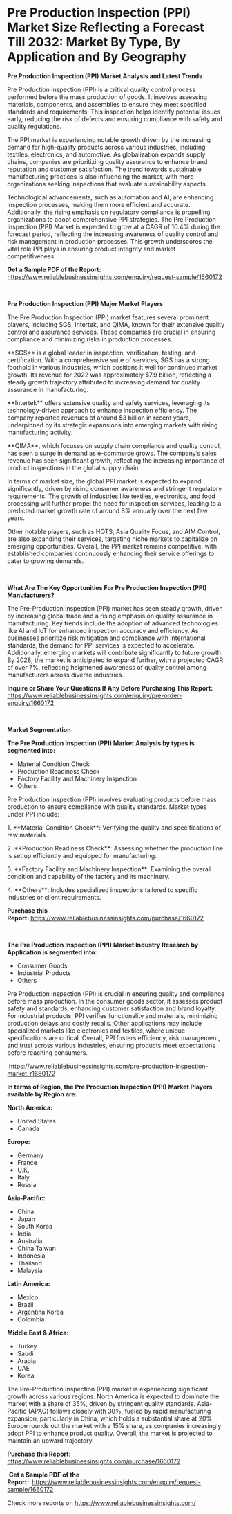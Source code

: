 <p><h1>Pre Production Inspection (PPI) Market Size Reflecting a Forecast Till 2032: Market By Type, By Application and By Geography</h1></p><p><strong>Pre Production Inspection (PPI) Market Analysis and Latest Trends</strong></p>
<p><p>Pre Production Inspection (PPI) is a critical quality control process performed before the mass production of goods. It involves assessing materials, components, and assemblies to ensure they meet specified standards and requirements. This inspection helps identify potential issues early, reducing the risk of defects and ensuring compliance with safety and quality regulations.</p><p>The PPI market is experiencing notable growth driven by the increasing demand for high-quality products across various industries, including textiles, electronics, and automotive. As globalization expands supply chains, companies are prioritizing quality assurance to enhance brand reputation and customer satisfaction. The trend towards sustainable manufacturing practices is also influencing the market, with more organizations seeking inspections that evaluate sustainability aspects.</p><p>Technological advancements, such as automation and AI, are enhancing inspection processes, making them more efficient and accurate. Additionally, the rising emphasis on regulatory compliance is propelling organizations to adopt comprehensive PPI strategies. The Pre Production Inspection (PPI) Market is expected to grow at a CAGR of 10.4% during the forecast period, reflecting the increasing awareness of quality control and risk management in production processes. This growth underscores the vital role PPI plays in ensuring product integrity and market competitiveness.</p></p>
<p><strong>Get a Sample PDF of the Report:&nbsp;</strong> <a href="https://www.reliablebusinessinsights.com/enquiry/request-sample/1660172?utm_campaign=1106&utm_medium=2&utm_source=Github&utm_content=ia&utm_term=17012025&utm_id=pre-production-inspection-ppi">https://www.reliablebusinessinsights.com/enquiry/request-sample/1660172</a></p>
<p>&nbsp;</p>
<p><strong>Pre Production Inspection (PPI) Major Market Players</strong></p>
<p><p>The Pre Production Inspection (PPI) market features several prominent players, including SGS, Intertek, and QIMA, known for their extensive quality control and assurance services. These companies are crucial in ensuring compliance and minimizing risks in production processes.</p><p>**SGS** is a global leader in inspection, verification, testing, and certification. With a comprehensive suite of services, SGS has a strong foothold in various industries, which positions it well for continued market growth. Its revenue for 2022 was approximately $7.9 billion, reflecting a steady growth trajectory attributed to increasing demand for quality assurance in manufacturing.</p><p>**Intertek** offers extensive quality and safety services, leveraging its technology-driven approach to enhance inspection efficiency. The company reported revenues of around $3 billion in recent years, underpinned by its strategic expansions into emerging markets with rising manufacturing activity.</p><p>**QIMA**, which focuses on supply chain compliance and quality control, has seen a surge in demand as e-commerce grows. The company’s sales revenue has seen significant growth, reflecting the increasing importance of product inspections in the global supply chain.</p><p>In terms of market size, the global PPI market is expected to expand significantly, driven by rising consumer awareness and stringent regulatory requirements. The growth of industries like textiles, electronics, and food processing will further propel the need for inspection services, leading to a predicted market growth rate of around 8% annually over the next few years.</p><p>Other notable players, such as HQTS, Asia Quality Focus, and AIM Control, are also expanding their services, targeting niche markets to capitalize on emerging opportunities. Overall, the PPI market remains competitive, with established companies continuously enhancing their service offerings to cater to growing demands.</p></p>
<p>&nbsp;</p>
<p><strong>What Are The Key Opportunities For Pre Production Inspection (PPI) Manufacturers?</strong></p>
<p><p>The Pre-Production Inspection (PPI) market has seen steady growth, driven by increasing global trade and a rising emphasis on quality assurance in manufacturing. Key trends include the adoption of advanced technologies like AI and IoT for enhanced inspection accuracy and efficiency. As businesses prioritize risk mitigation and compliance with international standards, the demand for PPI services is expected to accelerate. Additionally, emerging markets will contribute significantly to future growth. By 2028, the market is anticipated to expand further, with a projected CAGR of over 7%, reflecting heightened awareness of quality control among manufacturers across diverse industries.</p></p>
<p><strong>Inquire or Share Your Questions If Any Before Purchasing This Report:</strong> <a href="https://www.reliablebusinessinsights.com/enquiry/pre-order-enquiry/1660172?utm_campaign=1106&utm_medium=2&utm_source=Github&utm_content=ia&utm_term=17012025&utm_id=pre-production-inspection-ppi">https://www.reliablebusinessinsights.com/enquiry/pre-order-enquiry/1660172</a></p>
<p>&nbsp;</p>
<p><strong>Market Segmentation</strong></p>
<p><strong>The Pre Production Inspection (PPI) Market Analysis by types is segmented into:</strong></p>
<p><ul><li>Material Condition Check</li><li>Production Readiness Check</li><li>Factory Facility and Machinery Inspection</li><li>Others</li></ul></p>
<p><p>Pre Production Inspection (PPI) involves evaluating products before mass production to ensure compliance with quality standards. Market types under PPI include:</p><p>1. **Material Condition Check**: Verifying the quality and specifications of raw materials.</p><p>2. **Production Readiness Check**: Assessing whether the production line is set up efficiently and equipped for manufacturing.</p><p>3. **Factory Facility and Machinery Inspection**: Examining the overall condition and capability of the factory and its machinery.</p><p>4. **Others**: Includes specialized inspections tailored to specific industries or client requirements.</p></p>
<p><strong>Purchase this Report:&nbsp;</strong><a href="https://www.reliablebusinessinsights.com/purchase/1660172?utm_campaign=1106&utm_medium=2&utm_source=Github&utm_content=ia&utm_term=17012025&utm_id=pre-production-inspection-ppi">https://www.reliablebusinessinsights.com/purchase/1660172</a></p>
<p>&nbsp;</p>
<p><strong>The Pre Production Inspection (PPI) Market Industry Research by Application is segmented into:</strong></p>
<p><ul><li>Consumer Goods</li><li>Industrial Products</li><li>Others</li></ul></p>
<p><p>Pre Production Inspection (PPI) is crucial in ensuring quality and compliance before mass production. In the consumer goods sector, it assesses product safety and standards, enhancing customer satisfaction and brand loyalty. For industrial products, PPI verifies functionality and materials, minimizing production delays and costly recalls. Other applications may include specialized markets like electronics and textiles, where unique specifications are critical. Overall, PPI fosters efficiency, risk management, and trust across various industries, ensuring products meet expectations before reaching consumers.</p></p>
<p><a href="https://www.reliablebusinessinsights.com/pre-production-inspection-market-r1660172?utm_campaign=1106&utm_medium=2&utm_source=Github&utm_content=ia&utm_term=17012025&utm_id=pre-production-inspection-ppi">&nbsp;https://www.reliablebusinessinsights.com/pre-production-inspection-market-r1660172</a></p>
<p><strong>In terms of Region, the Pre Production Inspection (PPI) Market Players available by Region are:</strong></p>
<p>
    <p> <strong> North America: </strong>
        <ul>
            <li>United States</li>
            <li>Canada</li>
        </ul>
        </p> 
    <p> <strong> Europe: </strong>
        <ul>
            <li>Germany</li>
            <li>France</li>
            <li>U.K.</li>
            <li>Italy</li>
            <li>Russia</li>
        </ul>
        </p> 
    <p> <strong> Asia-Pacific: </strong>
        <ul>
            <li>China</li>
            <li>Japan</li>
            <li>South Korea</li>
            <li>India</li>
            <li>Australia</li>
            <li>China Taiwan</li>
            <li>Indonesia</li>
            <li>Thailand</li>
            <li>Malaysia</li>
        </ul>
        </p> 
    <p> <strong> Latin America: </strong>
        <ul>
            <li>Mexico</li>
            <li>Brazil</li>
            <li>Argentina Korea</li>
            <li>Colombia</li>
        </ul>
        </p> 
    <p> <strong> Middle East & Africa: </strong>
        <ul>
            <li>Turkey</li>
            <li>Saudi</li>
            <li>Arabia</li>
            <li>UAE</li>
            <li>Korea</li>
        </ul>
    </p>
    </p>
<p><p>The Pre-Production Inspection (PPI) market is experiencing significant growth across various regions. North America is expected to dominate the market with a share of 35%, driven by stringent quality standards. Asia-Pacific (APAC) follows closely with 30%, fueled by rapid manufacturing expansion, particularly in China, which holds a substantial share at 20%. Europe rounds out the market with a 15% share, as companies increasingly adopt PPI to enhance product quality. Overall, the market is projected to maintain an upward trajectory.</p></p>
<p><strong>Purchase this Report: </strong><a href="https://www.reliablebusinessinsights.com/purchase/1660172?utm_campaign=1106&utm_medium=2&utm_source=Github&utm_content=ia&utm_term=17012025&utm_id=pre-production-inspection-ppi">https://www.reliablebusinessinsights.com/purchase/1660172</a></p>
<p>&nbsp;<strong>Get a Sample PDF of the Report:&nbsp;&nbsp;</strong><a href="https://www.reliablebusinessinsights.com/enquiry/request-sample/1660172?utm_campaign=1106&utm_medium=2&utm_source=Github&utm_content=ia&utm_term=17012025&utm_id=pre-production-inspection-ppi">https://www.reliablebusinessinsights.com/enquiry/request-sample/1660172</a></p>
<p><strong></strong></p>
<p>Check more reports on <a href="https://www.reliablebusinessinsights.com/?utm_campaign=1106&utm_medium=2&utm_source=Github&utm_content=ia&utm_term=17012025&utm_id=pre-production-inspection-ppi">https://www.reliablebusinessinsights.com/</a></p>